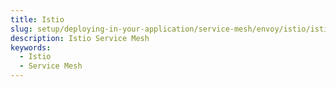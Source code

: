 ```yaml
---
title: Istio
slug: setup/deploying-in-your-application/service-mesh/envoy/istio/istio
description: Istio Service Mesh
keywords:
  - Istio
  - Service Mesh
---
```

